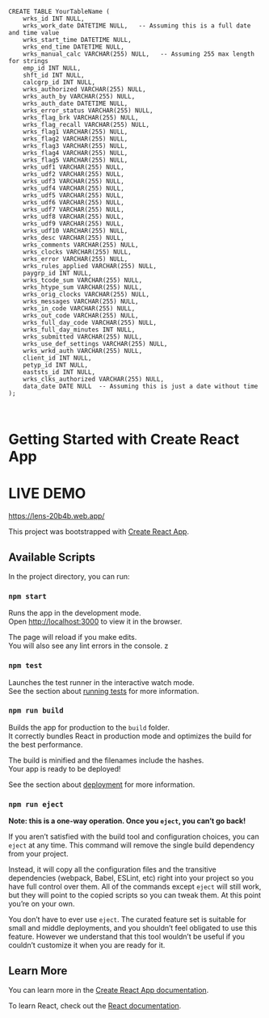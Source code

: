 ```
CREATE TABLE YourTableName (
    wrks_id INT NULL,
    wrks_work_date DATETIME NULL,   -- Assuming this is a full date and time value
    wrks_start_time DATETIME NULL,
    wrks_end_time DATETIME NULL,
    wrks_manual_calc VARCHAR(255) NULL,   -- Assuming 255 max length for strings
    emp_id INT NULL,
    shft_id INT NULL,
    calcgrp_id INT NULL,
    wrks_authorized VARCHAR(255) NULL,
    wrks_auth_by VARCHAR(255) NULL,
    wrks_auth_date DATETIME NULL,
    wrks_error_status VARCHAR(255) NULL,
    wrks_flag_brk VARCHAR(255) NULL,
    wrks_flag_recall VARCHAR(255) NULL,
    wrks_flag1 VARCHAR(255) NULL,
    wrks_flag2 VARCHAR(255) NULL,
    wrks_flag3 VARCHAR(255) NULL,
    wrks_flag4 VARCHAR(255) NULL,
    wrks_flag5 VARCHAR(255) NULL,
    wrks_udf1 VARCHAR(255) NULL,
    wrks_udf2 VARCHAR(255) NULL,
    wrks_udf3 VARCHAR(255) NULL,
    wrks_udf4 VARCHAR(255) NULL,
    wrks_udf5 VARCHAR(255) NULL,
    wrks_udf6 VARCHAR(255) NULL,
    wrks_udf7 VARCHAR(255) NULL,
    wrks_udf8 VARCHAR(255) NULL,
    wrks_udf9 VARCHAR(255) NULL,
    wrks_udf10 VARCHAR(255) NULL,
    wrks_desc VARCHAR(255) NULL,
    wrks_comments VARCHAR(255) NULL,
    wrks_clocks VARCHAR(255) NULL,
    wrks_error VARCHAR(255) NULL,
    wrks_rules_applied VARCHAR(255) NULL,
    paygrp_id INT NULL,
    wrks_tcode_sum VARCHAR(255) NULL,
    wrks_htype_sum VARCHAR(255) NULL,
    wrks_orig_clocks VARCHAR(255) NULL,
    wrks_messages VARCHAR(255) NULL,
    wrks_in_code VARCHAR(255) NULL,
    wrks_out_code VARCHAR(255) NULL,
    wrks_full_day_code VARCHAR(255) NULL,
    wrks_full_day_minutes INT NULL,
    wrks_submitted VARCHAR(255) NULL,
    wrks_use_def_settings VARCHAR(255) NULL,
    wrks_wrkd_auth VARCHAR(255) NULL,
    client_id INT NULL,
    petyp_id INT NULL,
    eaststs_id INT NULL,
    wrks_clks_authorized VARCHAR(255) NULL,
    data_date DATE NULL  -- Assuming this is just a date without time
);



```


# Getting Started with Create React App

# LIVE DEMO
https://lens-20b4b.web.app/

This project was bootstrapped with [Create React App](https://github.com/facebook/create-react-app).

## Available Scripts

In the project directory, you can run:

### `npm start`

Runs the app in the development mode.\
Open [http://localhost:3000](http://localhost:3000) to view it in the browser.

The page will reload if you make edits.\
You will also see any lint errors in the console.
z
### `npm test`

Launches the test runner in the interactive watch mode.\
See the section about [running tests](https://facebook.github.io/create-react-app/docs/running-tests) for more information.

### `npm run build`

Builds the app for production to the `build` folder.\
It correctly bundles React in production mode and optimizes the build for the best performance.

The build is minified and the filenames include the hashes.\
Your app is ready to be deployed!

See the section about [deployment](https://facebook.github.io/create-react-app/docs/deployment) for more information.

### `npm run eject`

**Note: this is a one-way operation. Once you `eject`, you can’t go back!**

If you aren’t satisfied with the build tool and configuration choices, you can `eject` at any time. This command will remove the single build dependency from your project.

Instead, it will copy all the configuration files and the transitive dependencies (webpack, Babel, ESLint, etc) right into your project so you have full control over them. All of the commands except `eject` will still work, but they will point to the copied scripts so you can tweak them. At this point you’re on your own.

You don’t have to ever use `eject`. The curated feature set is suitable for small and middle deployments, and you shouldn’t feel obligated to use this feature. However we understand that this tool wouldn’t be useful if you couldn’t customize it when you are ready for it.

## Learn More

You can learn more in the [Create React App documentation](https://facebook.github.io/create-react-app/docs/getting-started).

To learn React, check out the [React documentation](https://reactjs.org/).
